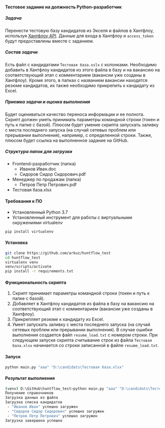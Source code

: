 #### Тестовое задание на должность Python-разработчик
##### Задача
Перенести тестовую базу кандидатов из Экселя и файлов в Хантфлоу, используя [Хантфлоу API](https://github.com/huntflow/api). 
Данные для входа в Хантфлоу и `access_token` будут предоставлены вместе с заданием.

##### Состав задачи

Есть файл с кандидатами `Тестовая база.xslx` с колонками.
Необходимо добавить в Хантфлоу кандидатов из этого файла в базу и на вакансию на соответствующий этап с комментарием (вакансии уже созданы в Хантфлоу).
Кроме этого, в папках с названием вакансии находятся резюме кандидатов, их также необходимо прикрепить к кандидату из Excel.

##### Приемка задачи и оценка выполнения

Будет оцениваться качество переноса информации и ее полнота.
Скрипт должен уметь принимать параметры командной строки (токен и путь к папке с базой).
Плюсом будет умение скрипта запускать заливку с места последнего запуска (на случай сетевых проблем или прерывании выполнения), например, с определенной строки.
Также, плюсом будет ссылка на выполненное задание на GitHub.

##### Структура папок для загрузки
 - Frontend-разработчик (папка)
    - Иванов Иван.doc
    - Сидоров Сидор Сидорович.pdf
 - Менеджер по продажам (папка)
    - Петров Петр Петрович.pdf
 - Тестовая база.xlsx
 
#### Требования к ПО
- Установленный Python 3.7
- Установленный инструмент для работы с виртуальными окружениями virtualenv
```bash
pip install virtualenv
```

#### Установка
```bash
git clone https://github.com/arkuz/huntflow_test
cd huntflow_test
virtualenv venv
venv/scripts/activate
pip install -r requirements.txt
```

#### Функциональность скрипта
1. Скрипт принимает параметры командной строки (токен и путь к папке с базой).
2. Добавляет в Хантфлоу кандидатов из файла в базу на вакансию на соответствующий этап с комментарием (вакансии уже созданы в Хантфлоу).
3. Прикрепляет резюме к кандидату из Excel.
4. Умеет запускать заливку с места последнего запуска (на случай сетевых проблем или прерывании выполнения). В случае ошибки выполнения создается файл `resume_load.txt` с номером строки. При следующем запуске скрипта считывание строк из файла `Тестовая база.xlsx` начинается со строки записанной в файле `resume_load.txt`.


#### Запуск
```bash
python main.py "aaa" "D:\candidats\Тестовая база.xlsx"
```

#### Результат выполнения
```bash
(venv) D:\GitHub\huntflow_test>python main.py "aaa" "D:\candidats\Тестовая база.xlsx"
Получение справочников
Загрузка данных из файла
Загрузка списка кандидатов
 - "Иванов Иван" успешно загружен
 - "Сидоров Сидор Сидорович" успешно загружен
 - "Петров Петр Петрович" успешно загружен
Загрузка завершена успешно
```
